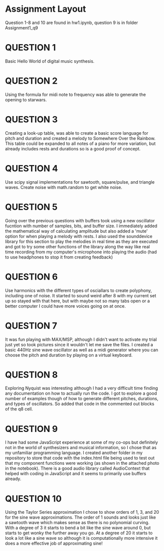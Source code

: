 # Assignment Layout

Question 1-8 and 10 are found in hw1.ipynb, question 9 is in folder Assignment1_q9

# QUESTION 1

Basic Hello World of digital music synthesis.

# QUESTION 2

Using the formula for midi note to frequency was able to generate the opening to starwars.

# QUESTION 3

Creating a look-up table, was able to create a basic score language for pitch and duration and created a melody to Somewhere Over the Rainbow. This table could be expanded to all notes of a piano for more variation, but already includes rests and durations so is a good proof of concept.

# QUESTION 4

Use scipy signal implementations for sawtooth, square/pulse, and triangle waves. Create noise with math.random to get white noise.

# QUESTION 5

Going over the previous questions with buffers took using a new oscillator fucntion with number of samples, bits, and buffer size. I immediately added the mathematical way of calculating amplitude but also added a 'mute' option for when playing a melody with rests. I also used the sounddevice library for this section to play the melodies in real time as they are executed and got to try some other functions of the library along the way like real time recording from my computer's microphone into playing the audio (had to use headphones to stop it from creating feedback)

# QUESTION 6

Use harmonics with the different types of osciallars to create polyphony, including one of noise. It started to sound weird after 8 with my current set up so stayed with that here, but with maybe not so many tabs open or a better computer I could have more voices going on at once.

# QUESTION 7

It was fun playing with MAX/MSP, although I didn't want to activate my trial just yet so took pictures since it wouldn't let me save the files. I created a basic 440Hz sine wave oscillator as well as a midi generator where you can choose the pitch and duration by playing on a virtual keyboard.

# QUESTION 8

Exploring Nyquist was interesting although I had a very difficult time finding any documentation on how to actually run the code. I got to explore a good number of examples though of how to generate different pitches, durations, and types of oscillators. So added that code in the commented out blocks of the q8 cell.

# QUESTION 9

I have had some JavaScript experience at some of my co-ops but definitely not in the world of synthesizers and musical information, so I chose that as my unfamiliar programming language. I created another folder in my repository to store that code with the index.html file being used to test out that my component functions were working (as shown in the attached photo in the notebook). There is a good audio library called AudioContext that helped with coding in JavaScript and it seems to primarily use buffers already.

# QUESTION 10

Using the Taylor Series approximation I chose to show orders of 1, 3, and 20 for the sine wave approximations. The order of 1 sounds and looks just like a sawtooth wave which makes sense as there is no polynomial curving. With a degree of 3 it starts to bend a bit like the sine wave around 0, but starts to get wonky the further away you go. At a degree of 20 it starts to look a lot like a sine wave so although it is computationally more intensive it does a more effective job of approximating sine!
